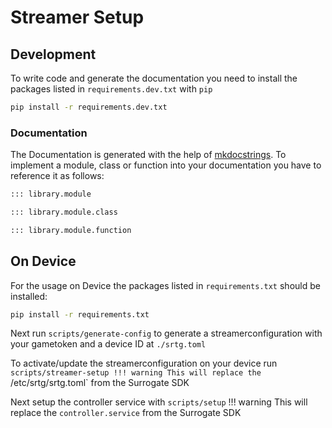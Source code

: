 # Streamer Setup

## Development

To write code and generate the documentation you need to install the packages listed in `requirements.dev.txt` with `pip`

```bash
pip install -r requirements.dev.txt
```

### Documentation

The Documentation is generated with the help of [mkdocstrings](https://mkdocstrings.github.io/#). To implement a module, class or function into your documentation you have to reference it as follows:

```md
::: library.module

::: library.module.class

::: library.module.function
```

## On Device

For the usage on Device the packages listed in `requirements.txt` should be installed:

```bash
pip install -r requirements.txt
```

Next run `scripts/generate-config` to generate a streamerconfiguration with your gametoken and a device ID at `./srtg.toml`

To activate/update the streamerconfiguration on your device run `scripts/streamer-setup
!!! warning
    This will replace the `/etc/srtg/srtg.toml` from the Surrogate SDK

Next setup the controller service with `scripts/setup`
!!! warning
    This will replace the `controller.service` from the Surrogate SDK
